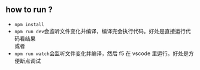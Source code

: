 ## how to run ?

- `npm install`
- `npm run dev`会监听文件变化并编译，编译完会执行代码。好处是直接运行代码看结果  
或者
- `npm run watch`会监听文件变化并编译，然后 f5 在 vscode 里运行。好处是方便断点调试